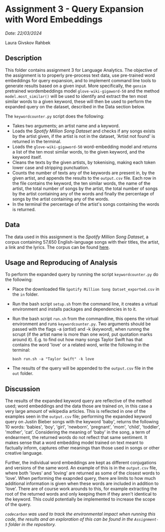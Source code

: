 # Assignment 3 - Query Expansion with Word Embeddings

*Date: 22/03/2024*

Laura Givskov Rahbek 

## Description 

This folder contains assignment 3 for Language Analytics. The objective of the assignment is to properly pre-process text data, use pre-trained word embeddings for query expansion, and to implement command line tools to generate results based on a given input. More specifically, the ```gensim``` pretrained wordembeddings model  ```glove-wiki-gigaword-50``` and the method ```model.most_similar()``` will be used to identify and extract the ten most similar words to a given keyword, these will then be used to perform the expanded query on the dataset, described in the Data section below. 

The ```keywordcounter.py``` script does the following: 

- Takes two arguments; an artist name and a keyword. 
- Loads the *Spotify Million Song Dataset* and checks if any songs exists by the artist given, if the artist is not in the dataset, 'Artist not found' is returned in the terminal. 
- Loads the ```glove-wiki-gigaword-50``` word-embedding model and returns a list of the ten most similar words, to the given keyword, and the keyword itself. 
- Cleans the texts by the given artists, by tokenising, making each token lower case and stripping punctuation. 
- Counts the number of texts any of the keywords are present in, by the given artist, and appends the results to the ```output.csv``` file. Each row in the file contains the keyword, the ten similar words, the name of the artist, the total number of songs by the artist, the total number of songs by the artist containing any of the words and finally the percentage of songs by the artist containing any of the words. 
- In the terminal the percentage of the artist's songs containing the words is returned. 

## Data

The data used in this assignment is the *Spotify Million Song Dataset*, a corpus containing 57,650 English-language songs with their titles, the artist, a link and the lyrics. The corpus can be found [here](https://www.kaggle.com/datasets/joebeachcapital/57651-spotify-songs). 

## Usage and Reproducing of Analysis 

To perform the expanded query by running the script ```keywordcounter.py``` do the following: 
- Place the downloaded file ```Spotify Million Song Datset_exported.csv``` in the ```in``` folder.
- Run the bash script ```setup.sh``` from the command line, it creates a virtual environment and installs packages and dependencies in to it.
- Run the bash script ```run.sh``` from the commandline, this opens the virtual environment and runs ```keywordcounter.py```. Two arguments should be passed with the flags -a (*artist*) and -k (*keyword*), when runnng the scrupt (if the artist name is more than one word, put quotation marks around it). E.g. to find out how many songs Taylor Swift has that contains the word 'love' or a related word, write the following in the terminal: 

  ```
  bash run.sh -a "Taylor Swift" -k love
  ```

- The results of the query will be appended to the ```output.csv``` file in the ```out``` folder. 

## Discussion 

The results of the expanded keyword query are reflective of the method used; word embeddings and the data those are trained on, in this case a very large amount of wikipedia articles. This is reflected in one of the examples seen in the ```output.csv``` file; performing the expanded keyword query on Justin Bieber songs with the keyword 'baby', returns the following 10 words: 'babies', 'boy', 'girl', 'newborn', 'pregnant', 'mom', 'child', 'toddler', 'mother', 'cat'. Considering the meaning of 'baby' in the song, a term of endearment, the returned words do not reflect that same sentiment. It makes sense that a word embedding model trained on text meant to factually inform, captures other meanings than those used in songs or other creative language. 

Further, the individual word embeddings are kept as different conjugations and versions of the same word. An example of this is in the ```output.csv``` file, where both 'loves' and 'loving' are returned as some of the closest words to 'love'. When performing the exapnded query, there are limits to how much additional information is given when these words are included in addition to 'love'. There are of course work arounds to this, for example extracting the root of the returned words and only keeping them if they aren't identical to the keyword. This could potentially be implemented to increase the scope of the query. 

*```codecarbon``` was used to track the environmental impact when running this code, the results and an exploration of this can be found in the ```Assignment-5``` folder in the repository.*
